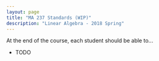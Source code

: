 ```yaml
---
layout: page
title: "MA 237 Standards (WIP)"
description: "Linear Algebra - 2018 Spring"
---
```


At the end of the course, each student should be able to...

* TODO
